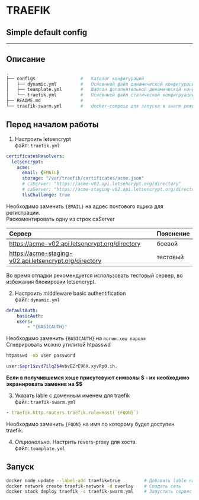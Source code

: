 #   TRAEFIK
##  Simple default config
---
##  Описание

```bash
.
├── configs                 #   Каталог конфигураций
│   ├── dynamic.yml         #   Основнной файл динамической конфигурации
│   ├── teamplate.yml       #   Шаблон дополнительной динамической конфигурации
│   └── traefik.yml         #   Основнной файл статической конфигруации
├── README.md               #   
└── traefik-swarm.yml       #   docker-compose для запуска в swarm режиме 
```

##  Перед началом работы
1.  Настроить letsencrypt  
    файл: `traefik.yml`

```yaml
certificatesResolvers:
  letsencrypt:
    acme:
      email: {EMAIL}
      storage: "/var/traefik/certificates/acme.json"
      # caServer: "https://acme-v02.api.letsencrypt.org/directory"
      # caServer: "https://acme-staging-v02.api.letsencrypt.org/directory"
      tlsChallenge: true
```

Необходимо заменить `{EMAIL}` на адрес почтового ящика для регистрации.  
Раскоментировать одну из строк caServer

| Сервер                                                 | Пояснение |
| :----------------------------------------------------- | :-------- |
| https://acme-v02.api.letsencrypt.org/directory         | боевой    |
| https://acme-staging-v02.api.letsencrypt.org/directory | тестовый  |

Во время отладки рекомендуется использовать тестовый сервер, во избежания блокировки letsencrypt.

2.  Настроить middleware basic authentification  
    файл: `dynamic.yml`

```yaml
defaultAuth:
    basicAuth:
    users:
        - "{BASICAUTH}"
```
Необходимо заменить `{BASICAUTH}` на `логин:хеш пароля`  
Сгнерировать можно утилитой htpasswd

```bash
htpasswd -nb user password

user:$apr1$zvd7ilq2$4vbvE2rE96X.xyvRpO.ih.
```
**Если в получившемся хэше присутсвуют символы $ - их необходимо экранировать заменив на $$**

3.  Указать lable с доменным именем для traefik  
    файл: `traefik-swarm.yml`

```yaml
- traefik.http.routers.traefik.rule=Host(`{FQDN}`)
```

Необходимо заменить `{FQDN}` на имя по которому будет доступен traefik.

4.  *Опционально*. Настрить revers-proxy для хоста.  
    файл: `teamplate.yml`

##  Запуск

```bash
docker node update --label-add traefik=true         # Добавить lable на нодну, на этой недле будет запущен контейнер
docker network create traefik-network -d overlay    # Создать сеть
docker stack deploy traefik -c traefik-swarm.yml    # Запустить сервис
```